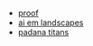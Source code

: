 ---
---
- [proof](works/proof.md)
- [ai em landscapes](works/ai%20em%20landscapes.md)
- [padana titans](works/padana%20titans.md)
